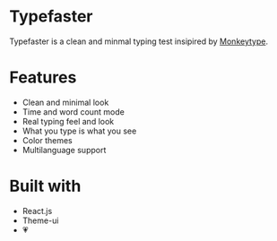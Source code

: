 # Typefaster

Typefaster is a clean and minmal typing test insipired by [Monkeytype](https://monkeytype.com).

# Features

- Clean and minimal look
- Time and word count mode
- Real typing feel and look
- What you type is what you see
- Color themes
- Multilanguage support

# Built with

- React.js
- Theme-ui
- 💗
